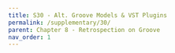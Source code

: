 ```yaml
---
title: S30 - Alt. Groove Models & VST Plugins
permalink: /supplementary/30/
parent: Chapter 8 - Retrospection on Groove
nav_order: 1
---
```



